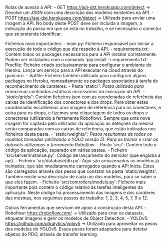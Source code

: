Rotas de acesso à API:
    - GET https://api-dst.herokuapp.com/detect -> Devolve um JSON com uma descrição dos modelos existentes na API.
    - POST https://api-dst.herokuapp.com/detect -> Utilizada para enviar uma imagem à API. No body deste POST deve ser incluída a imagem,
    a indicação do passo em que se está no trabalho, e se necessário o conector que se pretende identificar.
    
Ficheiros mais importantes:
    - main.py: Ficheiro responsável por iniciar a execução de todo o código que diz respeito à API.
    - requirements.txt: Contém todos os packages necessários para a API instalar corretamente. Podem ser instalados com o comando 'pip install -r requirements.txt'.
    - Procfile: Ficheiro criado exclusivamente para configurar o ambiente do Heroku. Lança um serviço para a API executar na cloud através do gunicorn.
    - Aptfile: Ficheiro também utilizado para configurar alguns packages no Heroku, nomeadamente os packages associados à tarefa de reconhecimento de carateres.
    - Pasta 'static/*': Pasta utilizada para armazenar conteúdos estáticos necessários na execução da API.
    - 'static/grids/*': Contém ficheiros json com as coordenadas de referência das caixas de identificação dos conectores e dos drops. Para obter estas coordenadas escolhemos uma imagem de referência para os conectores, e outra para os drops, e fizemos uma etiquetagem de todos os drops e conectores (utilizando a ferramenta Roboflow). Sempre que uma nova imagem for captada pelo utilizador da aplicação as deteções da mesma serão comparadas com as caixas de referência, que estão indicadas nos ficheiros desta pasta.
    - 'static/weights/*': Pesos resultantes de todos os modelos treinados (utilizando o YOLO versão 5). Para os treinar e criar os datasets utilizamos a ferramenta Roboflow.
    - Pasta 'src/*': Contém todo o código da aplicação, separado em várias pastas.
    - Ficheiro 'src/server/instance.py': Código de lançamento do servidor (que engloba a api).
    - Ficheiro 'src/database/db.py': Aqui são armazenados os modelos já treinados, que são imediatamente carregados quando a API inicia. Estes são carregados através dos pesos que constam na pasta 'static/weights'. Também existe uma descrição de cada um dos modelos, para se saber o que eles fazem.
    - Ficheiro 'src/controllers/models.py': Ficheiro mais importante pois contém o código relativo às tarefas inteligentes da aplicação. Neste código há processamento das imagens e dos carateres das mesmas, nos seguintes passos de trabalho: 1, 2, 3, 4, 5, 7, 9 e 12.
    
Outras ferramentas que serviram de apoio à construção desta API:
    - Roboflow: https://roboflow.com/ -> Utilizado para criar os datasets, etiquetar imagens e gerir os modelos de Object Detection.
    - YOLOv5: https://github.com/ultralytics/yolov5 -> Utilizado para aproveitar os pesos dos modelos do YOLOv5. Esses pesos foram adaptados para detetar objetos do PDO, através de transfer learning.
